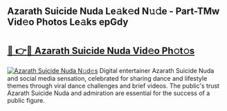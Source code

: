 ## Azarath Suicide Nuda Le𝚊k𝚎d N𝚞𝚍e - Part-TMw Vid𝚎o Photos Le𝚊ks epGdy

# <h2><a href="http://fbfhn4.evod.top/?m=Azarath+Suicide+Nuda">🔗 👉🔴 Azarath Suicide Nuda Vid𝚎o Ph𝚘t𝚘s</a></h2>

[![Azarath Suicide Nuda N𝚞d𝚎s](https://i.imgur.com/8V9OHl7.gif)](http://fbfhn4.evod.top/?m=Azarath+Suicide+Nuda)
Digital entertainer Azarath Suicide Nuda and social media sensation, celebrated for sharing dance and lifestyle themes through viral dance challenges and brief videos. The public's trust Azarath Suicide Nuda and admiration are essential for the success of a public figure. 
